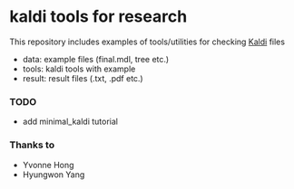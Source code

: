 # kaldi tools for research

 This repository includes examples of tools/utilities for checking [Kaldi](http://kaldi-asr.org/doc/) files

- data: example files (final.mdl, tree etc.)
- tools: kaldi tools with example
- result: result files (.txt, .pdf etc.)

### TODO
- add minimal_kaldi tutorial 

### Thanks to
- Yvonne Hong
- Hyungwon Yang
